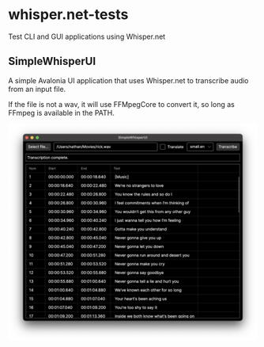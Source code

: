 # whisper.net-tests
Test CLI and GUI applications using Whisper.net

## SimpleWhisperUI

A simple Avalonia UI application that uses Whisper.net to transcribe audio from an input file.

If the file is not a wav, it will use FFMpegCore to convert it, so long as FFmpeg is available in the PATH.

<img src="tests/SimpleWhisperUI.png" alt="Screenshot of SimpleWhisperUI showing a transcription interface. The application includes a file selection field with a selected file '/Users/nathan/Movies/rick.wav', options for translation and model selection, and a 'Transcribe' button. Below is a table with columns for line number, start time, end time, and text, displaying lyrics from a popular song.">

